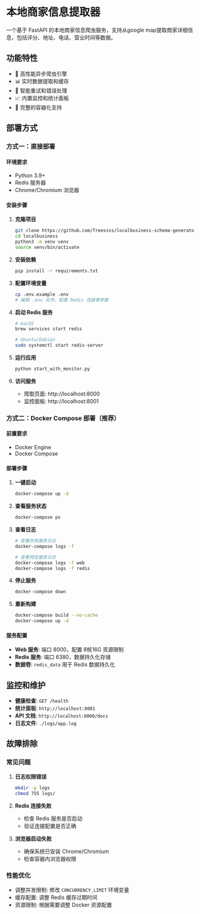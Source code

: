 # 本地商家信息提取器

一个基于 FastAPI 的本地商家信息爬虫服务，支持从google map提取商家详细信息，包括评分、地址、电话、营业时间等数据。

## 功能特性

- 🚀 高性能异步爬虫引擎
- 📊 实时数据提取和缓存
- 🔄 智能重试和错误处理
- 📈 内置监控和统计面板
- 🐳 完整的容器化支持

## 部署方式

### 方式一：直接部署

#### 环境要求
- Python 3.9+
- Redis 服务器
- Chrome/Chromium 浏览器

#### 安装步骤

1. **克隆项目**
   ```bash
   git clone https://github.com/Treessss/localbusiness-schema-generator.git
   cd localbusiness
   python3 -m venv venv
   source venv/bin/activate
   ```

2. **安装依赖**
   ```bash
   pip install -r requirements.txt
   ```

3. **配置环境变量**
   ```bash
   cp .env.example .env
   # 编辑 .env 文件，配置 Redis 连接等参数
   ```

4. **启动 Redis 服务**
   ```bash
   # macOS
   brew services start redis
   
   # Ubuntu/Debian
   sudo systemctl start redis-server
   ```

5. **运行应用**
   ```bash
   python start_with_monitor.py
   ```

6. **访问服务**
   - 爬取页面: http://localhost:8000
   - 监控面板: http://localhost:8001


### 方式二：Docker Compose 部署（推荐）

#### 前置要求
- Docker Engine
- Docker Compose

#### 部署步骤

1. **一键启动**
   ```bash
   docker-compose up -d
   ```

2. **查看服务状态**
   ```bash
   docker-compose ps
   ```

3. **查看日志**
   ```bash
   # 查看所有服务日志
   docker-compose logs -f
   
   # 查看特定服务日志
   docker-compose logs -f web
   docker-compose logs -f redis
   ```

4. **停止服务**
   ```bash
   docker-compose down
   ```

5. **重新构建**
   ```bash
   docker-compose build --no-cache
   docker-compose up -d
   ```

#### 服务配置

- **Web 服务**: 端口 8000，配置 8核16G 资源限制
- **Redis 服务**: 端口 6380，数据持久化存储
- **数据卷**: `redis_data` 用于 Redis 数据持久化


## 监控和维护

- **健康检查**: `GET /health`
- **统计面板**: `http://localhost:8001`
- **API 文档**: `http://localhost:8000/docs`
- **日志文件**: `./logs/app.log`

## 故障排除

### 常见问题

1. **日志权限错误**
   ```bash
   mkdir -p logs
   chmod 755 logs/
   ```

2. **Redis 连接失败**
   - 检查 Redis 服务是否启动
   - 验证连接配置是否正确

3. **浏览器启动失败**
   - 确保系统已安装 Chrome/Chromium
   - 检查容器内浏览器权限

### 性能优化

- 调整并发限制: 修改 `CONCURRENCY_LIMIT` 环境变量
- 缓存配置: 调整 Redis 缓存过期时间
- 资源限制: 根据需要调整 Docker 资源配置
